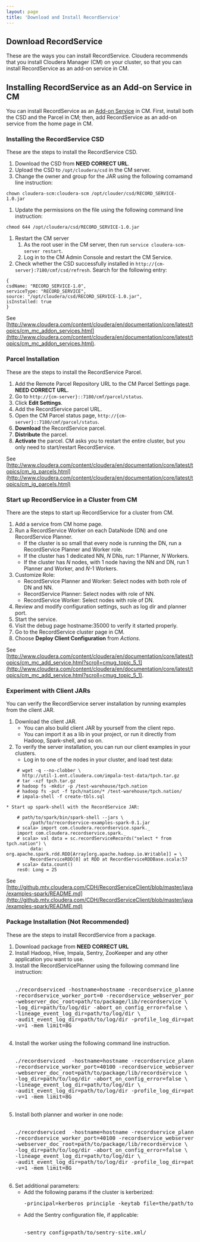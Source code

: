 ```yaml
---
layout: page
title: 'Download and Install RecordService'
---
```


## Download RecordService

These are the ways you can install RecordService. Cloudera recommends that you install Cloudera Manager (CM) on your cluster, so that you can install RecordService as an add-on service in CM.

## Installing RecordService as an Add-on Service in CM

You can install RecordService as an [Add-on Service](http://www.cloudera.com/content/cloudera/en/documentation/core/latest/topics/cm_mc_addon_services.html) in CM. First, install both the CSD and the Parcel in CM; then, add RecordService as an add-on service from the home page in CM.

### Installing the RecordService CSD

These are the steps to install the RecordService CSD.

1. Download the CSD from **NEED CORRECT URL**.
1. Upload the CSD to `/opt/cloudera/csd` in the CM server.
1. Change the owner and group for the JAR using the following comamand line instruction:<br/>
```
chown cloudera-scm:cloudera-scm /opt/clouder/csd/RECORD_SERVICE-1.0.jar
```
1. Update the permissions on the file using the following command line instruction:<br/>
```
chmod 644 /opt/cloudera/csd/RECORD_SERVICE-1.0.jar
```
1. Restart the CM server
    1. As the root user in the CM server, then run `service cloudera-scm-server restart`.
    1. Log in to the CM Admin Console and restart the CM Service.
1. Check whether the CSD successfully installed in `http://{cm-server}:7180/cmf/csd/refresh`. Search for the following entry:

```
{
csdName: "RECORD_SERVICE-1.0",
serviceType: "RECORD_SERVICE",
source: "/opt/cloudera/csd/RECORD_SERVICE-1.0.jar",
isInstalled: true
}
```

See [http://www.cloudera.com/content/cloudera/en/documentation/core/latest/topics/cm_mc_addon_services.html](http://www.cloudera.com/content/cloudera/en/documentation/core/latest/topics/cm_mc_addon_services.html).

### Parcel Installation

These are the steps to install the RecordService Parcel.

1. Add the Remote Parcel Repository URL to the CM Parcel Settings page. **NEED CORRECT URL.**
1. Go to `http://{cm-server}::7180/cmf/parcel/status`.
1. Click **Edit Settings**.
1. Add the RecordService parcel URL.
1. Open the CM Parcel status page, `http://{cm-server}::7180/cmf/parcel/status`. 
1. **Download** the RecordService parcel.
1. **Distribute** the parcel.
1. **Activate** the parcel. CM asks you to restart the entire cluster, but you only need to start/restart RecordService.

See [http://www.cloudera.com/content/cloudera/en/documentation/core/latest/topics/cm_ig_parcels.html](http://www.cloudera.com/content/cloudera/en/documentation/core/latest/topics/cm_ig_parcels.html)

### Start up RecordService in a Cluster from CM

There are the steps to start up RecordService for a cluster from CM.

1. Add a service from CM home page.
1. Run a RecordService Worker on each DataNode (DN) and one RecordService Planner. 
    * If the cluster is so small that every node is running the DN, run a RecordService Planner and Worker role.
    * If the cluster has 1 dedicated NN, *N* DNs, run: 1 Planner, *N* Workers.
    * If the cluster has *N* nodes, with 1 node having the NN and DN, run 1 Planner and Worker, and *N*-1 Workers.
1. Customize Role: 
    * RecordService Planner and Worker: Select nodes with both role of DN and NN.
    * RecordService Planner: Select nodes with role of NN.
    * RecordService Worker: Select nodes with role of DN.
1. Review and modify configuration settings, such as log dir and planner port.
1. Start the service.
1. Visit the debug page hostname:35000 to verify it started properly. 
1. Go to the RecordService cluster page in CM.
1. Choose **Deploy Client Configuration** from *Actions*.
 
See [http://www.cloudera.com/content/cloudera/en/documentation/core/latest/topics/cm_mc_add_service.html?scroll=cmug_topic_5_1](http://www.cloudera.com/content/cloudera/en/documentation/core/latest/topics/cm_mc_add_service.html?scroll=cmug_topic_5_1).

### Experiment with Client JARs
You can verify the RecordService server installation by running examples from the client JAR.

1. Download the client JAR. 
    * You can also build client JAR by yourself from the client repo.
    * You can import it as a lib in your project, or run it directly from Hadoop, Spark-shell, and so on.
1. To verify the server installation, you can run our client examples in your clusters.
    * Log in to one of the nodes in your cluster, and load test data:
    
```
    # wget -q --no-clobber \ 
      http://util-1.ent.cloudera.com/impala-test-data/tpch.tar.gz 
    # tar -xzf tpch.tar.gz
    # hadoop fs -mkdir -p /test-warehouse/tpch.nation
    # hadoop fs -put -f tpch/nation/* /test-warehouse/tpch.nation/ 
    # impala-shell -f create-tbls.sql
```
    
    * Start up spark-shell with the RecordService JAR: 
    
```
    # path/to/spark/bin/spark-shell --jars \
         /path/to/recordservice-examples-spark-0.1.jar
    # scala> import com.cloudera.recordservice.spark._
    import com.cloudera.recordservice.spark._
    # scala> val data = sc.recordServiceRecords("select * from tpch.nation") \
         data: org.apache.spark.rdd.RDD[Array[org.apache.hadoop.io.Writable]] = \
         RecordServiceRDD[0] at RDD at RecordServiceRDDBase.scala:57
    # scala> data.count()
    res0: Long = 25
```
  
See [http://github.mtv.cloudera.com/CDH/RecordServiceClient/blob/master/java/examples-spark/README.md](http://github.mtv.cloudera.com/CDH/RecordServiceClient/blob/master/java/examples-spark/README.md)

### Package Installation (Not Recommended)

These are the steps to install RecordService from a package.

<ol>
<li>Download package from <b>NEED CORRECT URL</b></li>
<li>Install Hadoop, Hive, Impala, Sentry, ZooKeeper and any other application you want to use.</li>
<li>Install the RecordServicePlanner using the following command line instruction:<br/><br/>
<pre>
./recordserviced -hostname=hostname -recordservice_planner_port=40000 \ 
-recordservice_worker_port=0 -recordservice_webserver_port=35000 \ 
-webserver_doc_root=path/to/package/lib/recordservice \
-log_dir=path/to/log/dir -abort_on_config_error=false \ 
-lineage_event_log_dir=path/to/log/dir \ 
-audit_event_log_dir=path/to/log/dir -profile_log_dir=path/to/log/dir \ 
-v=1 -mem_limit=8G
</pre>
</li>
<br/>
<li>Install the worker using the following command line instruction.
<br/><br/>
<pre>
./recordserviced  -hostname=hostname -recordservice_planner_port=0 \
-recordservice_worker_port=40100 -recordservice_webserver_port=35000 \
-webserver_doc_root=path/to/package/lib/recordservice \ 
-log_dir=path/to/log/dir -abort_on_config_error=false \ 
-lineage_event_log_dir=path/to/log/dir \ 
-audit_event_log_dir=path/to/log/dir -profile_log_dir=path/to/log/dir \ 
-v=1 -mem_limit=8G
</pre>
</li>
<br/>
<li>Install both planner and worker in one node:
<br/><br/>
<pre>
./recordserviced  -hostname=hostname -recordservice_planner_port=40000 \ 
-recordservice_worker_port=40100 -recordservice_webserver_port=35000 \ 
-webserver_doc_root=path/to/package/lib/recordservice \ 
-log_dir=path/to/log/dir -abort_on_config_error=false \ 
-lineage_event_log_dir=path/to/log/dir \ 
-audit_event_log_dir=path/to/log/dir -profile_log_dir=path/to/log/dir \
-v=1 -mem_limit=8G
</pre>
</li>
<br/>
<li>Set additional parameters:
<ul>
<li>Add the following params if the cluster is kerberized:
<pre>
-principal=kerberos_principle -keytab_file=the/path/to/record_service.keytab
</pre></li>
<li>Add the Sentry configuration file, if applicable:
<br/><br/><pre>
-sentry_config=path/to/sentry-site.xml/
</pre></li></ul></ol>
    